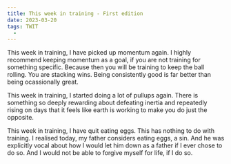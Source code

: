 ```yaml
---
title: This week in training - First edition
date: 2023-03-20
tags: TWIT
  - 
---
```


This week in training, I have picked up momentum again. I highly recommend keeping momentum as a goal, if you are not training for something specific. Because then you will be training to keep the ball rolling. You are stacking wins. Being consistently good is far better than being ocassionally great.

This week in training, I started doing a lot of pullups again. There is something so deeply rewarding about defeating inertia and repeatedly rising on days that it feels like earth is working to make you do just the opposite. 

This week in training, I have quit eating eggs. This has nothing to do with training. I realised today, my father considers eating eggs, a sin. And he was explicitly vocal about how I would let him down as a father if I ever chose to do so. And I would not be able to forgive myself for life, if I do so.